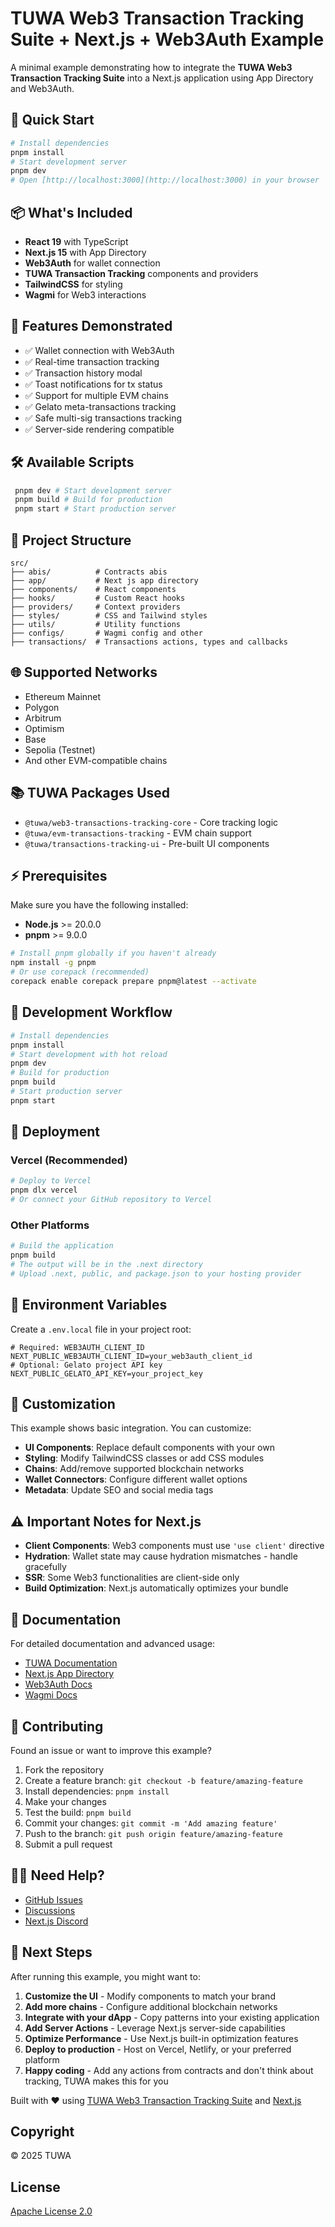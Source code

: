 # TUWA Web3 Transaction Tracking Suite + Next.js + Web3Auth Example

A minimal example demonstrating how to integrate the **TUWA Web3 Transaction Tracking Suite** into a Next.js application using App Directory and Web3Auth.

## 🚀 Quick Start
```bash
# Install dependencies
pnpm install
# Start development server
pnpm dev
# Open [http://localhost:3000](http://localhost:3000) in your browser
``` 

## 📦 What's Included
- **React 19** with TypeScript
- **Next.js 15** with App Directory
- **Web3Auth** for wallet connection
- **TUWA Transaction Tracking** components and providers
- **TailwindCSS** for styling
- **Wagmi** for Web3 interactions

## 🎯 Features Demonstrated
- ✅ Wallet connection with Web3Auth
- ✅ Real-time transaction tracking
- ✅ Transaction history modal
- ✅ Toast notifications for tx status
- ✅ Support for multiple EVM chains
- ✅ Gelato meta-transactions tracking
- ✅ Safe multi-sig transactions tracking
- ✅ Server-side rendering compatible

## 🛠 Available Scripts
```bash
 pnpm dev # Start development server 
 pnpm build # Build for production 
 pnpm start # Start production server 
```

## 📁 Project Structure
``` 
src/
├── abis/          # Contracts abis
├── app/           # Next js app directory
├── components/    # React components
├── hooks/         # Custom React hooks
├── providers/     # Context providers
├── styles/        # CSS and Tailwind styles
├── utils/         # Utility functions
├── configs/       # Wagmi config and other
├── transactions/  # Transactions actions, types and callbacks
```

## 🌐 Supported Networks
- Ethereum Mainnet
- Polygon
- Arbitrum
- Optimism
- Base
- Sepolia (Testnet)
- And other EVM-compatible chains

## 📚 TUWA Packages Used
- `@tuwa/web3-transactions-tracking-core` - Core tracking logic
- `@tuwa/evm-transactions-tracking` - EVM chain support
- `@tuwa/transactions-tracking-ui` - Pre-built UI components

## ⚡ Prerequisites
Make sure you have the following installed:
- **Node.js** >= 20.0.0
- **pnpm** >= 9.0.0
```bash
# Install pnpm globally if you haven't already
npm install -g pnpm
# Or use corepack (recommended)
corepack enable corepack prepare pnpm@latest --activate
```

## 🔄 Development Workflow
```bash
# Install dependencies
pnpm install
# Start development with hot reload
pnpm dev
# Build for production
pnpm build
# Start production server
pnpm start
``` 

## 🚀 Deployment

### Vercel (Recommended)
```bash
# Deploy to Vercel
pnpm dlx vercel
# Or connect your GitHub repository to Vercel
``` 

### Other Platforms
```bash
# Build the application
pnpm build
# The output will be in the .next directory
# Upload .next, public, and package.json to your hosting provider
``` 

## 🔧 Environment Variables
Create a `.env.local` file in your project root:
```env
# Required: WEB3AUTH_CLIENT_ID
NEXT_PUBLIC_WEB3AUTH_CLIENT_ID=your_web3auth_client_id
# Optional: Gelato project API key
NEXT_PUBLIC_GELATO_API_KEY=your_project_key
``` 

## 🎨 Customization
This example shows basic integration. You can customize:
- **UI Components**: Replace default components with your own
- **Styling**: Modify TailwindCSS classes or add CSS modules
- **Chains**: Add/remove supported blockchain networks
- **Wallet Connectors**: Configure different wallet options
- **Metadata**: Update SEO and social media tags

## ⚠️ Important Notes for Next.js
- **Client Components**: Web3 components must use `'use client'` directive
- **Hydration**: Wallet state may cause hydration mismatches - handle gracefully
- **SSR**: Some Web3 functionalities are client-side only
- **Build Optimization**: Next.js automatically optimizes your bundle

## 📖 Documentation
For detailed documentation and advanced usage:
- [TUWA Documentation](https://docs.tuwa.co.ua/)
- [Next.js App Directory](https://nextjs.org/docs/app)
- [Web3Auth Docs](https://web3auth.io/docs/)
- [Wagmi Docs](https://wagmi.sh/)

## 🤝 Contributing
Found an issue or want to improve this example?
1. Fork the repository
2. Create a feature branch: `git checkout -b feature/amazing-feature`
3. Install dependencies: `pnpm install`
4. Make your changes
5. Test the build: `pnpm build`
6. Commit your changes: `git commit -m 'Add amazing feature'`
7. Push to the branch: `git push origin feature/amazing-feature`
8. Submit a pull request

## 🙋‍♂️ Need Help?
- [GitHub Issues](https://github.com/TuwaIO/web3-transactions-tracking/issues)
- [Discussions](https://github.com/TuwaIO/web3-transactions-tracking/discussions)
- [Next.js Discord](https://discord.gg/nextjs)

## 🚀 Next Steps
After running this example, you might want to:
1. **Customize the UI** - Modify components to match your brand
2. **Add more chains** - Configure additional blockchain networks
3. **Integrate with your dApp** - Copy patterns into your existing application
4. **Add Server Actions** - Leverage Next.js server-side capabilities
5. **Optimize Performance** - Use Next.js built-in optimization features
6. **Deploy to production** - Host on Vercel, Netlify, or your preferred platform
7. **Happy coding** - Add any actions from contracts and don't think about tracking, TUWA makes this for you

Built with ❤️ using [TUWA Web3 Transaction Tracking Suite](https://github.com/TuwaIO/web3-transactions-tracking) and [Next.js](https://nextjs.org/)

## Copyright

© 2025 TUWA

## License

[Apache License 2.0](./LICENSE)